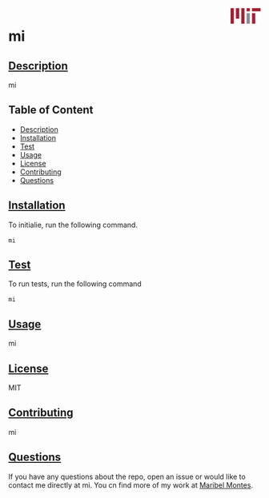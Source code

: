 
<img align="right" width="60" alt="MIT Logo" src="../Assets/pictures/MIT-logo.png" >

# mi

## [Description](#description)

mi

## Table of Content

* [Description](#description)
* [Installation](#installation)
* [Test](#test)
* [Usage](#usage)
* [License](#license)
* [Contributing](#contributing)
* [Questions](#questions)

## [Installation](#installation)
To initialie, run the following command.

    mi

## [Test](#test)
To run tests, run the following command

    mi

## [Usage](#usage)

mi

## [License](#license)

MIT

## [Contributing](#contributing)

mi

## [Questions](#questions)

If you have any questions about the repo, open an issue or would like to contact me directly at mi. You cn find more of my work at [Maribel Montes](https://github.com/m).


